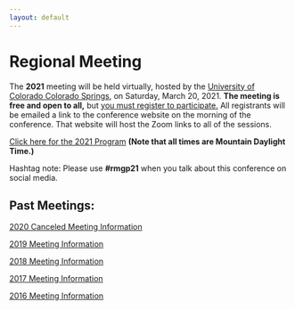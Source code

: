 ```yaml
---
layout: default
---
```


# Regional Meeting

The **2021** meeting will be held virtually, hosted by the [University of Colorado Colorado Springs](https://www.uccs.edu/), on Saturday, March 20, 2021. **The meeting is free and open to all,** but [you must register to participate.](https://www.cvent.com/d/kjq0q3) All registrants will be emailed a link to the conference website on the morning of the conference. That website will host the Zoom links to all of the sessions.

[Click here for the 2021 Program](https://iliff.github.io/rmgp/meeting_2021_program.pdf) **(Note that all times are Mountain Daylight Time.)**

Hashtag note: Please use **#rmgp21** when you talk about this conference on social media.

## Past Meetings: 

[2020 Canceled Meeting Information](https://iliff.github.io/rmgp/meeting_2020.html)

[2019 Meeting Information](https://iliff.github.io/rmgp/meeting_2019.html)

[2018 Meeting Information](https://religion.byu.edu/rmgp)

[2017 Meeting Information](https://iliff.github.io/rmgp/meeting_2017.html)

[2016 Meeting Information](https://iliff.github.io/rmgp/meeting_2016.html)

